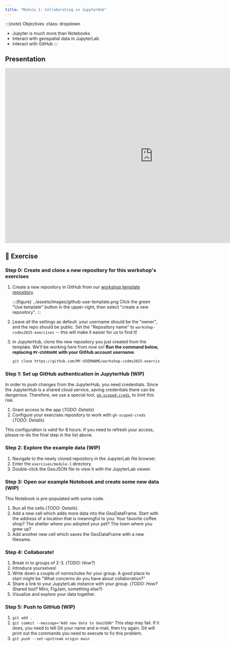```yaml
---
title: "Module 1: Collaborating in JupyterHub"
---
```


:::{note} Objectives
:class: dropdown

* Jupyter is much more than Notebooks
* Interact with geospatial data in JupyterLab
* Interact with GitHub
:::


## Presentation

<iframe
  src="https://docs.google.com/presentation/d/e/2PACX-1vSX1BAt5-Dzd1VtXttMqSFRI-HhhCI3lQx8-tfmHQvsXabBrnDxsYYBMLNQgMhYZfTiFLV0vuxTnd3W/pubembed?start=false&loop=false&delayms=60000"
  frameborder="0" width="960" height="569" allowfullscreen="true"
  mozallowfullscreen="true" webkitallowfullscreen="true">
</iframe>


## 💪 Exercise

### Step 0: Create and clone a new repository for this workshop's exercises

1. Create a new repository in GitHub from our
  [workshop template repository](https://github.com/geojupyter/workshop-csdms2025-template).

    :::{figure} ../assets/images/github-use-template.png
    Click the green "Use template" button in the upper-right, then select "create a new
    repository".
    :::

1. Leave all the settings as default: your username should be the "owner", and the repo
   should be public. Set the "Repository name" to `workshop-csdms2025-exercises` -- this
   will make it easier for us to find it!

1. In JupyterHub, clone the new repository you just created from the template.
   We'll be working here from now on! **Run the command below, replacing `MY-USERNAME`
   with your GitHub account username**.

    ```bash
    git clone https://github.com/MY-USERNAME/workshop-csdms2025-exercises
    ```


### Step 1: Set up GitHub authentication in JupyterHub (WIP)

In order to push changes from the JupyterHub, you need credentials.
Since the JupyterHub is a shared cloud service, saving credentials there can be
dangerous.
Therefore, we use a special tool,
[`gh-scoped-creds`](https://github.com/jupyterhub/gh-scoped-creds),
to limit this risk.

1. Grant access to the app (_TODO: Details_)
1. Configure your exercises repository to work with `gh-scoped-creds` (_TODO: Details_)

This configuration is valid for 8 hours.
If you need to refresh your access, please re-do the final step in the list above.


### Step 2: Explore the example data (WIP)

1. Navigate to the newly cloned repository in the JupyterLab file browser.
1. Enter the `exercises/module-1` directory.
1. Double-click the GeoJSON file to view it with the JupyterLab viewer.


### Step 3: Open our example Notebook and create some new data (WIP)

This Notebook is pre-populated with some code.

1. Run all the cells (_TODO: Details_).
1. Add a new cell which adds more data into the GeoDataFrame.
   Start with the address of a location that is meaningful to you:
   Your favorite coffee shop?
   The shelter where you adopted your pet?
   The town where you grew up?
1. Add another new cell which saves the GeoDataFrame with a new filename.


### Step 4: Collaborate!

1. Break in to groups of 2-3. (_TODO: How?_)
  1. Introduce yourselves!
  1. Write down a couple of norms/rules for your group.
     A good place to start might be "What concerns do you have about collaboration?"
1. Share a link to your JupyterLab instance with your group. (_TODO: How?_ Shared tool?
   Miro, FigJam, something else?)
1. Visualize and explore your data together.


### Step 5: Push to GitHub (WIP)

1. `git add .`
1. `git commit --message="Add new data to GeoJSON"`
   This step may fail.
   If it does, you need to tell Git your name and e-mail, then try again.
   Git will print out the commands you need to execute to fix this problem.
1. `git push --set-upstream origin main`
